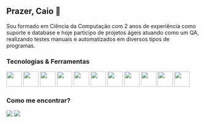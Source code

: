 ## Prazer, Caio 👋
Sou formado em Ciência da Computação com 2 anos de experiência como suporte e database e hoje participo de projetos ágeis atuando como um QA, realizando testes manuais e automatizados em diversos tipos de programas.

### Tecnologias & Ferramentas
<div>
  <img loading="lazy" src="https://cdn.jsdelivr.net/gh/devicons/devicon@latest/icons/html5/html5-original.svg" width="40" heigth="40"/> 
  <img loading="lazy" src="https://cdn.jsdelivr.net/gh/devicons/devicon@latest/icons/css3/css3-original.svg" width="40" heigth="40"/> 
  <img loading="lazy" src="https://cdn.jsdelivr.net/gh/devicons/devicon@latest/icons/javascript/javascript-original.svg" width="40" heigth="40"/> 
  <img loading="lazy" src="https://cdn.jsdelivr.net/gh/devicons/devicon@latest/icons/typescript/typescript-original.svg" width="40" heigth="40"/> 
  <img loading="lazy" src="https://cdn.jsdelivr.net/gh/devicons/devicon@latest/icons/react/react-original.svg" width="40" heigth="40"/> 
  <img loading="lazy" src="https://cdn.jsdelivr.net/gh/devicons/devicon@latest/icons/sass/sass-original.svg" width="40" heigth="40"/> 
  <img loading="lazy" src="https://cdn.jsdelivr.net/gh/devicons/devicon@latest/icons/mysql/mysql-original.svg" width="40" heigth="40"/> 
  <img loading="lazy" src="https://cdn.jsdelivr.net/gh/devicons/devicon@latest/icons/java/java-original.svg" width="40" heigth="40"/> 
  <img loading="lazy" src="https://cdn.jsdelivr.net/gh/devicons/devicon@latest/icons/selenium/selenium-original.svg" width="40" heigth="40"/> 
  <img loading="lazy" src="https://cdn.jsdelivr.net/gh/devicons/devicon@latest/icons/postman/postman-original.svg" width="40" heigth="40"/> 
  <img loading="lazy" src="https://cdn.jsdelivr.net/gh/devicons/devicon@latest/icons/jira/jira-original.svg" width="40" heigth="40"/> 
</div>

### Como me encontrar?
<a href="https://www.linkedin.com/in/caioikena/" target="_blank"><img loading="lazy" src="https://img.shields.io/badge/-LinkedIn-%230077B5?style=for-the-badge&logo=linkedin&logoColor=white" target="_blank"></a>
<a href = "mailto:caioikena@gmail.com"><img loading="lazy" src="https://img.shields.io/badge/Gmail-D14836?style=for-the-badge&logo=gmail&logoColor=white" target="_blank"></a>
